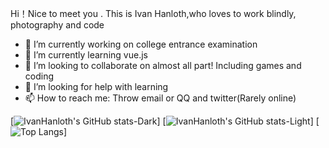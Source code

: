 Hi！Nice to meet you .
This is Ivan Hanloth,who loves to work blindly, photography and code
- 🔭 I’m currently working on college entrance examination
- 🌱 I’m currently learning vue.js
- 👯 I’m looking to collaborate on almost all part! Including games and coding
- 🤔 I’m looking for help with learning
- 📫 How to reach me: Throw email or QQ and twitter(Rarely online)

[![IvanHanloth's GitHub stats-Dark](https://github-readme-stats.vercel.app/api?username=IvanHanloth&show_icons=true&theme=dark#gh-dark-mode-only)]
[![IvanHanloth's GitHub stats-Light](https://github-readme-stats.vercel.app/api?username=IvanHanloth&show_icons=true&theme=default#gh-light-mode-only)]
[![Top Langs](https://github-readme-stats.vercel.app/api/top-langs/?username=IvanHanloth&layout=compact)]
